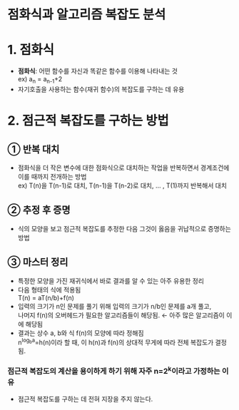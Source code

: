 점화식과 알고리즘 복잡도 분석
==
# 1. 점화식
- **점화식**: 어떤 함수를 자신과 똑같은 함수를 이용해 나타내는 것  
  ex) a<sub>n</sub> = a<sub>n-1</sub>+2  
- 자기호출을 사용하는 함수(재귀 함수)의 복잡도를 구하는 데 유용  
  
    
# 2. 점근적 복잡도를 구하는 방법
## ① 반복 대치
- 점화식을 더 작은 변수에 대한 점화식으로 대치하는 작업을 반복하면서 경계조건에 이를 때까지 전개하는 방법  
  ex) T(n)을 T(n-1)로 대치, T(n-1)을 T(n-2)로 대치, … , T(1)까지 반복해서 대치   
  
## ② 추정 후 증명  
- 식의 모양을 보고 점근적 복잡도를 추정한 다음 그것이 옳음을 귀납적으로 증명하는 방법  

## ③ 마스터 정리 
- 특정한 모양을 가진 재귀식에서 바로 결과를 알 수 있는 아주 유용한 정리  
- 다음 형태의 식에 적용됨  
  T(n) = aT(n/b)+f(n)  
- 입력의 크기가 n인 문제를 풀기 위해 입력의 크기가 n/b인 문제를 a개 풀고,  
  나머지 f(n)의 오버헤드가 필요한 알고리즘들이 해당됨. ← 아주 많은 알고리즘이 이에 해당됨  
- 결과는 상수 a, b와 식 f(n)의 모양에 따라 정해짐  
  n<sup>log<sub>b</sub>a</sup>=h(n)이라 할 때, 이 h(n)과 f(n)의 상대적 무게에 따라 전체 복잡도가 결정됨.  
    
###  점근적 복잡도의 계산을 용이하게 하기 위해 자주 n=2<sup>k</sup>이라고 가정하는 이유  
- 점근적 복잡도를 구하는 데 전혀 지장을 주지 않는다.
